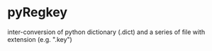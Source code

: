 # pyRegkey
inter-conversion of python dictionary (.dict) and a series of file with extension (e.g. ".key")
